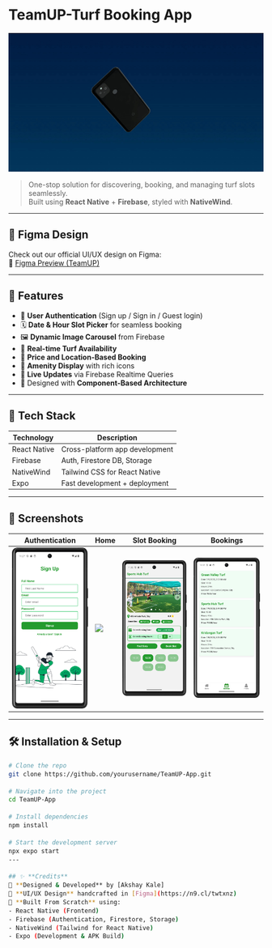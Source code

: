 # TeamUP-Turf Booking App 
![App Preview](assets/images/preview.gif)

> One-stop solution for discovering, booking, and managing turf slots seamlessly.  
> Built using **React Native** + **Firebase**, styled with **NativeWind**.

---
## 🔗 Figma Design

Check out our official UI/UX design on Figma:  
🎨 [Figma Preview (TeamUP)](https://n9.cl/twtxnz)

---
## 📱 Features

- 🔐 **User Authentication** (Sign up / Sign in / Guest login)
- 🗓️ **Date & Hour Slot Picker** for seamless booking
- 🖼️ **Dynamic Image Carousel** from Firebase
- 🎯 **Real-time Turf Availability**
- 💸 **Price and Location-Based Booking**
- 🧰 **Amenity Display** with rich icons
- 🔄 **Live Updates** via Firebase Realtime Queries
- 🧪 Designed with **Component-Based Architecture**

---
## 🚀 Tech Stack

| Technology     | Description                     |
|----------------|---------------------------------|
| React Native   | Cross-platform app development  |
| Firebase       | Auth, Firestore DB, Storage     |
| NativeWind     | Tailwind CSS for React Native   |
| Expo           | Fast development + deployment   |

---
## 📸 Screenshots

| Authentication | Home | Slot Booking | Bookings |
|----------------|------|--------------|----------|
| <img src="./assets/images/First.png" width="200"/> | <img src="./assets/images/Home.png" width="200"/> | <img src="./assets/images/BookSlot.png" width="200"/> | <img src="./assets/images/Bookings.png" width="200"/> |
---

## 🛠️ Installation & Setup

```bash
# Clone the repo
git clone https://github.com/yourusername/TeamUP-App.git

# Navigate into the project
cd TeamUP-App

# Install dependencies
npm install

# Start the development server
npx expo start
---

## ✨ **Credits**
🔧 **Designed & Developed** by [Akshay Kale]
🎨 **UI/UX Design** handcrafted in [Figma](https://n9.cl/twtxnz)
📲 **Built From Scratch** using:
- React Native (Frontend)
- Firebase (Authentication, Firestore, Storage)
- NativeWind (Tailwind for React Native)
- Expo (Development & APK Build)

